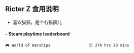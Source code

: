 ## Ricter Z 食用说明
- 喜欢猫猫，是个冇猫孤儿

<!-- steam-box start -->
#### - Steam playtime leaderboard
```text
🎮 World of Warships                 🕘 274 hrs 20 mins
```
<!-- Powered by https://github.com/YouEclipse/steam-box . -->
<!-- steam-box end -->

